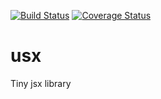 [![Build Status](https://travis-ci.org/andrew24601/usx.svg?branch=master)](https://travis-ci.org/andrew24601/usx)
[![Coverage Status](https://coveralls.io/repos/github/andrew24601/usx/badge.svg)](https://coveralls.io/github/andrew24601/usx)


# usx
Tiny jsx library
